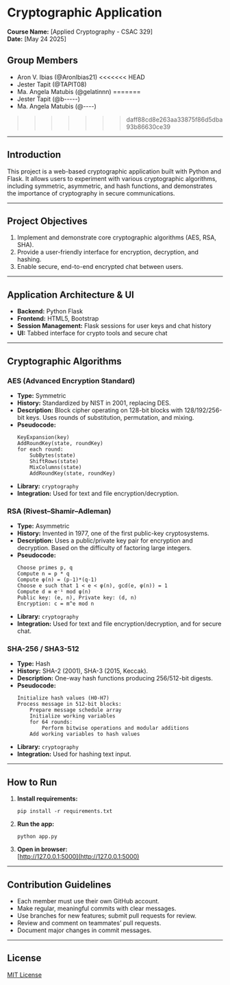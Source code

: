 # Cryptographic Application

**Course Name:** [Applied Cryptography - CSAC 329]  
**Date:** [May 24 2025]

## Group Members
- Aron V. Ibias (@AronIbias21)
<<<<<<< HEAD
- Jester Tapit (@TAPIT08)
- Ma. Angela Matubis (@gelatinnn)
=======
- Jester Tapit (@b-----)
- Ma. Angela Matubis (@----)
>>>>>>> daff88cd8e263aa33875f86d5dba93b86630ce39

---

## Introduction

This project is a web-based cryptographic application built with Python and Flask. It allows users to experiment with various cryptographic algorithms, including symmetric, asymmetric, and hash functions, and demonstrates the importance of cryptography in secure communications.

---

## Project Objectives

1. Implement and demonstrate core cryptographic algorithms (AES, RSA, SHA).
2. Provide a user-friendly interface for encryption, decryption, and hashing.
3. Enable secure, end-to-end encrypted chat between users.

---

## Application Architecture & UI

- **Backend:** Python Flask
- **Frontend:** HTML5, Bootstrap
- **Session Management:** Flask sessions for user keys and chat history
- **UI:** Tabbed interface for crypto tools and secure chat

---

## Cryptographic Algorithms

### AES (Advanced Encryption Standard)
- **Type:** Symmetric
- **History:** Standardized by NIST in 2001, replacing DES.
- **Description:** Block cipher operating on 128-bit blocks with 128/192/256-bit keys. Uses rounds of substitution, permutation, and mixing.
- **Pseudocode:**
    ```
    KeyExpansion(key)
    AddRoundKey(state, roundKey)
    for each round:
        SubBytes(state)
        ShiftRows(state)
        MixColumns(state)
        AddRoundKey(state, roundKey)
    ```
- **Library:** `cryptography`
- **Integration:** Used for text and file encryption/decryption.

### RSA (Rivest–Shamir–Adleman)
- **Type:** Asymmetric
- **History:** Invented in 1977, one of the first public-key cryptosystems.
- **Description:** Uses a public/private key pair for encryption and decryption. Based on the difficulty of factoring large integers.
- **Pseudocode:**
    ```
    Choose primes p, q
    Compute n = p * q
    Compute φ(n) = (p-1)*(q-1)
    Choose e such that 1 < e < φ(n), gcd(e, φ(n)) = 1
    Compute d ≡ e⁻¹ mod φ(n)
    Public key: (e, n), Private key: (d, n)
    Encryption: c = m^e mod n
    ```
- **Library:** `cryptography`
- **Integration:** Used for text and file encryption/decryption, and for secure chat.

### SHA-256 / SHA3-512
- **Type:** Hash
- **History:** SHA-2 (2001), SHA-3 (2015, Keccak).
- **Description:** One-way hash functions producing 256/512-bit digests.
- **Pseudocode:**
    ```
    Initialize hash values (H0-H7)
    Process message in 512-bit blocks:
        Prepare message schedule array
        Initialize working variables
        for 64 rounds:
            Perform bitwise operations and modular additions
        Add working variables to hash values
    ```
- **Library:** `cryptography`
- **Integration:** Used for hashing text input.

---

## How to Run

1. **Install requirements:**  
   ```
   pip install -r requirements.txt
   ```
2. **Run the app:**  
   ```
   python app.py
   ```
3. **Open in browser:**  
   [http://127.0.0.1:5000](http://127.0.0.1:5000)

---

## Contribution Guidelines

- Each member must use their own GitHub account.
- Make regular, meaningful commits with clear messages.
- Use branches for new features; submit pull requests for review.
- Review and comment on teammates’ pull requests.
- Document major changes in commit messages.

---

## License

[MIT License](LICENSE)  <!-- Or your chosen license -->